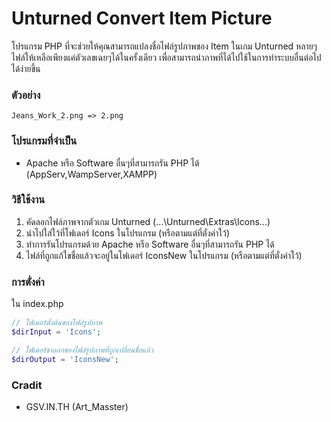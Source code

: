 # Unturned Convert Item Picture

โปรแกรม PHP ที่จะช่วยให้คุณสามารถแปลงชื่อไฟล์รูปภาพของ Item ในเกม Unturned หลายๆไฟล์ให้เหลือเพียงแค่ตัวเลขเฉยๆได้ในครั้งเดียว
เพื่อสามารถนำภาพที่ได้ไปใช้ในการทำระบบอื่นต่อไปได้ง่ายขึ้น

### ตัวอย่าง

    Jeans_Work_2.png => 2.png
    
### โปรแกรมที่จำเป็น
     
* Apache หรือ Software อื่นๆที่สามารถรัน PHP ได้ (AppServ,WampServer,XAMPP)
    
### วิธีใช้งาน

1. คัดลอกไฟล์ภาพจากตัวเกม Unturned (...\Unturned\Extras\Icons\...)
2. นำไปใส่ใว้ที่โฟเดอร์ Icons ในโปรแกรม (หรือตามแต่ที่ตั่งค่าใว้)
3. ทำการรันโปรแกรมด้วย Apache หรือ Software อื่นๆที่สามารถรัน PHP ได้
4. ไฟล์ที่ถูกแก้ใขชื่อแล้วจะอยู่ในโฟเดอร์ IconsNew ในโปรแกรม (หรือตามแต่ที่ตั่งค่าใว้)

### การตั่งค่า

ใน index.php

~~~ php
// โฟเดอร์ตั้งต้นของไฟล์รูปภาพ
$dirInput = 'Icons';

// โฟเดอร์ขาออกของไฟล์รูปภาพที่ถูกเปลี่ยนชื่อแล้ว
$dirOutput = 'IconsNew';
~~~

### Cradit

* GSV.IN.TH (Art_Masster)
